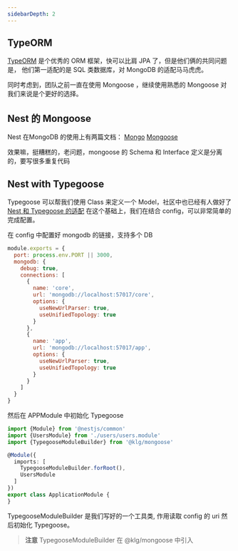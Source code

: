 ```yaml
---
sidebarDepth: 2
---
```


## TypeORM

[TypeORM](https://typeorm.io/#/) 是个优秀的 ORM 框架，快可以比肩 JPA 了，但是他们俩的共同问题是，
他们第一适配的是 SQL 类数据库，对 MongoDB 的适配马马虎虎。

同时考虑到，团队之前一直在使用 Mongoose ，继续使用熟悉的 Mongoose 对我们来说是个更好的选择。

## Nest 的 Mongoose
Nest 在MongoDB 的使用上有两篇文档：
[Mongo](https://docs.nestjs.com/techniques/mongodb)
[Mongoose](https://docs.nestjs.com/recipes/mongodb)

效果嘛，挺糟糕的，老问题，mongoose 的 Schema 和 Interface 定义是分离的，要写很多重复代码

## Nest with Typegoose
Typegoose 可以帮我们使用 Class 来定义一个 Model，社区中也已经有人做好了 [Nest 和 Typegoose 的适配](https://github.com/kpfromer/nestjs-typegoose)
在这个基础上，我们在结合 config，可以非常简单的完成配置。

在 config 中配置好 mongodb 的链接，支持多个 DB
```js
module.exports = {
  port: process.env.PORT || 3000,
  mongodb: {
    debug: true,
    connections: [
      {
        name: 'core',
        url: 'mongodb://localhost:57017/core',
        options: {
          useNewUrlParser: true,
          useUnifiedTopology: true
        }
      },
      {
        name: 'app',
        url: 'mongodb://localhost:57017/app',
        options: {
          useNewUrlParser: true,
          useUnifiedTopology: true
        }
      }
    ]
  }
}
```

然后在 APPModule 中初始化 Typegoose

```ts
import {Module} from '@nestjs/common'
import {UsersModule} from './users/users.module'
import {TypegooseModuleBuilder} from '@klg/mongoose'

@Module({
  imports: [
    TypegooseModuleBuilder.forRoot(),
    UsersModule
  ]
})
export class ApplicationModule {
}
```

TypegooseModuleBuilder 是我们写好的一个工具类, 作用读取 config 的 uri 然后初始化 Typegoose。

> **注意** TypegooseModuleBuilder 在 @klg/mongoose 中引入
